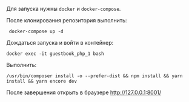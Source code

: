 Для запуска нужны `docker` и `docker-compose`.

После клонирования репозитория выполнить:

     docker-compose up -d

Дождаться запуска и войти в контейнер:

    docker exec -it guestbook_php_1 bash

Выполнить:
        
    /usr/bin/composer install -o --prefer-dist && npm install && yarn install && yarn encore dev

После завершения открыть в браузере http://127.0.0.1:8001/
